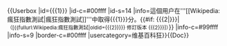 {{Userbox
  |id={{{1}}}
  |id-c=#00ffff
  |id-s=14
  |info=這個用户在'''[[Wikipedia:瘋狂指數測試|瘋狂指數測試]]'''中取得{{{1}}}分。{{#if: {{{2|}}}|<small>（<span class="plainlinks">[{{fullurl:Wikipedia:瘋狂指數測試|oldid={{{2}}}}} 修訂版本 {{{2}}}]</span>）</small>}}
  |info-c=#99ffff
  |info-s=9
  |border-c=#00ffff
  |usercategory=维基百科狂}}<noinclude>{{Doc}}</noinclude>